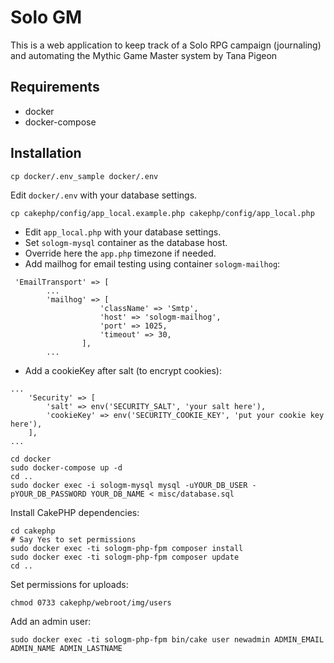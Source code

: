 # Solo GM

This is a web application to keep track of a Solo RPG campaign (journaling) and automating the Mythic Game Master system by Tana Pigeon


## Requirements

- docker
- docker-compose


## Installation


```
cp docker/.env_sample docker/.env 
```
Edit `docker/.env` with your database settings.

```
cp cakephp/config/app_local.example.php cakephp/config/app_local.php
```
- Edit `app_local.php` with your database settings.
- Set `sologm-mysql` container as the database host.
- Override here the `app.php` timezone if needed.
- Add mailhog for email testing using container `sologm-mailhog`:
```
 'EmailTransport' => [
        ...
        'mailhog' => [
                    'className' => 'Smtp',
                    'host' => 'sologm-mailhog',
                    'port' => 1025,
                    'timeout' => 30,
                ],
        ...
```
- Add a cookieKey after salt (to encrypt cookies):
```
...
    'Security' => [
        'salt' => env('SECURITY_SALT', 'your salt here'),
        'cookieKey' => env('SECURITY_COOKIE_KEY', 'put your cookie key here'),
    ],
...
```

```
cd docker
sudo docker-compose up -d
cd ..
sudo docker exec -i sologm-mysql mysql -uYOUR_DB_USER -pYOUR_DB_PASSWORD YOUR_DB_NAME < misc/database.sql
```

Install CakePHP dependencies:
```
cd cakephp
# Say Yes to set permissions
sudo docker exec -ti sologm-php-fpm composer install
sudo docker exec -ti sologm-php-fpm composer update
cd ..
```

Set permissions for uploads:
```
chmod 0733 cakephp/webroot/img/users
```

Add an admin user:
```
sudo docker exec -ti sologm-php-fpm bin/cake user newadmin ADMIN_EMAIL ADMIN_NAME ADMIN_LASTNAME
```
